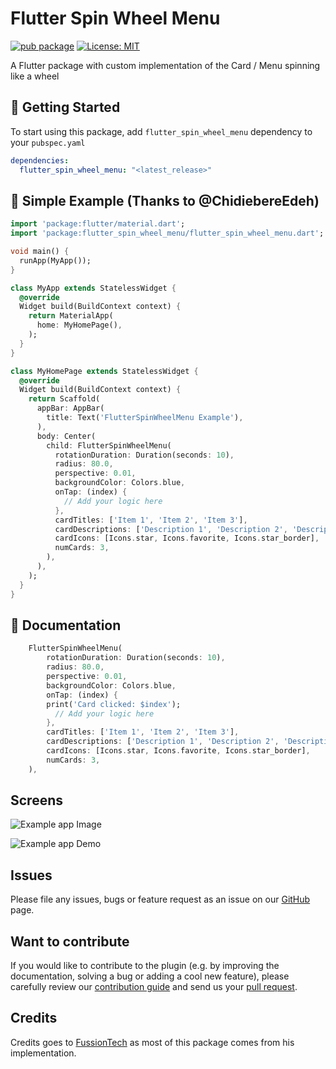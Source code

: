 # Flutter Spin Wheel Menu

[![pub package](https://img.shields.io/pub/v/flutter_zoom_drawer.svg)](https://pub.dev/packages/flutter_spin_wheel_menu) [![License: MIT](https://img.shields.io/badge/License-MIT-yellow.svg)](https://opensource.org/licenses/MIT)

A Flutter package with custom implementation of the Card / Menu spinning like a wheel

## 🌟 Getting Started

To start using this package, add `flutter_spin_wheel_menu` dependency to your `pubspec.yaml`

```yaml
dependencies:
  flutter_spin_wheel_menu: "<latest_release>"
```

## 📌 Simple Example (Thanks to @ChidiebereEdeh)

```dart
import 'package:flutter/material.dart';
import 'package:flutter_spin_wheel_menu/flutter_spin_wheel_menu.dart';

void main() {
  runApp(MyApp());
}

class MyApp extends StatelessWidget {
  @override
  Widget build(BuildContext context) {
    return MaterialApp(
      home: MyHomePage(),
    );
  }
}

class MyHomePage extends StatelessWidget {
  @override
  Widget build(BuildContext context) {
    return Scaffold(
      appBar: AppBar(
        title: Text('FlutterSpinWheelMenu Example'),
      ),
      body: Center(
        child: FlutterSpinWheelMenu(
          rotationDuration: Duration(seconds: 10),
          radius: 80.0,
          perspective: 0.01,
          backgroundColor: Colors.blue,
          onTap: (index) {
            // Add your logic here
          },
          cardTitles: ['Item 1', 'Item 2', 'Item 3'],
          cardDescriptions: ['Description 1', 'Description 2', 'Description 3'],
          cardIcons: [Icons.star, Icons.favorite, Icons.star_border],
          numCards: 3,
        ),
      ),
    );
  }
}

```

## 📝 Documentation

```dart
    FlutterSpinWheelMenu(
        rotationDuration: Duration(seconds: 10),
        radius: 80.0,
        perspective: 0.01,
        backgroundColor: Colors.blue,
        onTap: (index) {
        print('Card clicked: $index');
          // Add your logic here
        },
        cardTitles: ['Item 1', 'Item 2', 'Item 3'],
        cardDescriptions: ['Description 1', 'Description 2', 'Description 3'],
        cardIcons: [Icons.star, Icons.favorite, Icons.star_border],
        numCards: 3,
    ),
```

## Screens

![Example app Image](https://drive.google.com/file/d/1JYM_rl9qmK_cuHMb8-ZKZy_Bm2egUjSm/view?usp=sharing)

![Example app Demo](https://drive.google.com/file/d/1JZZJm-0KnGwxNWMdcm-gAn_irP_7piDQ/view?usp=sharing)


## Issues

Please file any issues, bugs or feature request as an issue on our [GitHub](https://github.com/medyas/flutter_spin_wheel_menu/issues) page.

## Want to contribute

If you would like to contribute to the plugin (e.g. by improving the documentation, solving a bug or adding a cool new feature), please carefully review our [contribution guide](CONTRIBUTING.md) and send us your [pull request](https://github.com/fussion-integrator/flutter_spin_wheel_menu/pulls).

## Credits

Credits goes to [FussionTech](https://github.com/fussion-integrator) as most of this package comes from his implementation.
